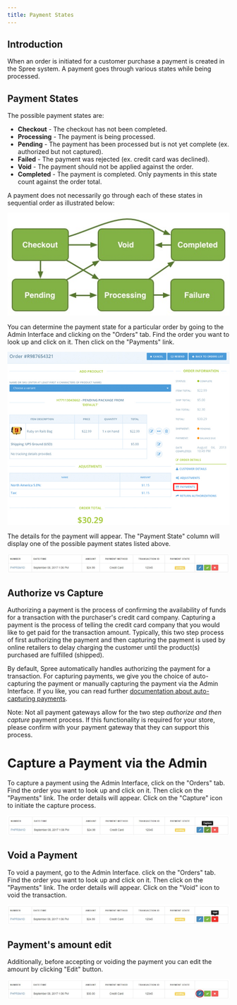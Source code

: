 ```yaml
---
title: Payment States
---
```


## Introduction

When an order is initiated for a customer purchase a payment is created in the Spree system. A payment goes through various states while being processed.

## Payment States

The possible payment states are:

* **Checkout** - The checkout has not been completed.
* **Processing** - The payment is being processed.
* **Pending** - The payment has been processed but is not yet complete (ex. authorized but not captured).
* **Failed** - The payment was rejected (ex. credit card was declined).
* **Void** - The payment should not be applied against the order.
* **Completed** -  The payment is completed. Only payments in this state count against the order total.

A payment does not necessarily go through each of these states in sequential order as illustrated below:

![Payments Flow](../../../images/developer/core/payment_flow.jpg)

You can determine the payment state for a particular order by going to the Admin Interface and clicking on the "Orders" tab. Find the order you want to look up and click on it. Then click on the "Payments" link.

![Payment Look Up](../../../images/user/payments/payments_look_up.jpg)

The details for the payment will appear. The "Payment State" column will display one of the possible payment states listed above.

![Payment Details](../../../images/user/payments/payment_details.jpg)

## Authorize vs Capture

Authorizing a payment is the process of confirming the availability of funds for a transaction with the purchaser's credit card company. Capturing a payment is the process of telling the credit card company that you would like to get paid for the transaction amount. Typically, this two step process of first authorizing the payment and then capturing the payment is used by online retailers to delay charging the customer until the product(s) purchased are fulfilled (shipped).

By default, Spree automatically handles authorizing the payment for a transaction. For capturing payments, we give you the choice of auto-capturing the payment or manually capturing the payment via the Admin Interface. If you like, you can read further [documentation about auto-capturing payments](/developer/core/payments.html#auto-capturing).

Note: Not all payment gateways allow for the two step *authorize and then capture* payment process. If this functionality is required for your store, please confirm with your payment gateway that they can support this process.

# Capture a Payment via the Admin

To capture a payment using the Admin Interface, click on the "Orders" tab. Find the order you want to look up and click on it. Then click on the "Payments" link. The order details will appear. Click on the "Capture" icon to initiate the capture process.

![Capture a Payment](../../../images/user/payments/payment_capture.jpg)

## Void a Payment

To void a payment, go to the Admin Interface. click on the "Orders" tab. Find the order you want to look up and click on it. Then click on the "Payments" link. The order details will appear. Click on the "Void" icon to void the transaction.

![Void a Payment](../../../images/user/payments/payment_void.jpg)

## Payment's amount edit

Additionally, before accepting or voiding the payment you can edit the amount by clicking "Edit" button.

![Edit button](../../../images/user/payments/payment_edit_button.jpg)
